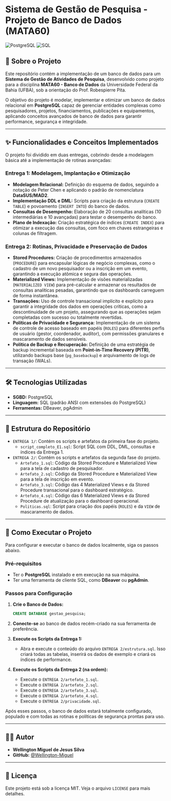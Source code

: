 # Sistema de Gestão de Pesquisa - Projeto de Banco de Dados (MATA60)

![PostgreSQL](https://img.shields.io/badge/PostgreSQL-4169E1?style=for-the-badge&logo=postgresql&logoColor=white)
![SQL](https://img.shields.io/badge/SQL-025E8C?style=for-the-badge&logo=sql&logoColor=white)

## 📖 Sobre o Projeto

Este repositório contém a implementação de um banco de dados para um **Sistema de Gestão de Atividades de Pesquisa**, desenvolvido como projeto para a disciplina **MATA60 - Banco de Dados** da Universidade Federal da Bahia (UFBA), sob a orientação do Prof. Robespierre Pita.

O objetivo do projeto é modelar, implementar e otimizar um banco de dados relacional em **PostgreSQL** capaz de gerenciar entidades complexas como pesquisadores, projetos, financiamentos, publicações e equipamentos, aplicando conceitos avançados de banco de dados para garantir performance, segurança e integridade.

---

## ✨ Funcionalidades e Conceitos Implementados

O projeto foi dividido em duas entregas, cobrindo desde a modelagem básica até a implementação de rotinas avançadas:

### Entrega 1: Modelagem, Implantação e Otimização

* **Modelagem Relacional:** Definição do esquema de dados, seguindo a notação de Peter Chen e aplicando o padrão de nomenclatura **DataSUS/MAD2**.
* **Implementação DDL e DML:** Scripts para criação da estrutura (`CREATE TABLE`) e povoamento (`INSERT INTO`) do banco de dados.
* **Consultas de Desempenho:** Elaboração de 20 consultas analíticas (10 intermediárias e 10 avançadas) para testar o desempenho do banco.
* **Plano de Indexação:** Criação estratégica de índices (`CREATE INDEX`) para otimizar a execução das consultas, com foco em chaves estrangeiras e colunas de filtragem.

### Entrega 2: Rotinas, Privacidade e Preservação de Dados

* **Stored Procedures:** Criação de procedimentos armazenados (`PROCEDURE`) para encapsular lógicas de negócio complexas, como o cadastro de um novo pesquisador ou a inscrição em um evento, garantindo a execução atômica e segura das operações.
* **Materialized Views:** Implementação de visões materializadas (`MATERIALIZED VIEW`) para pré-calcular e armazenar os resultados de consultas analíticas pesadas, garantindo que os dashboards carreguem de forma instantânea.
* **Transações:** Uso de controle transacional implícito e explícito para garantir a integridade dos dados em operações críticas, como a descontinuidade de um projeto, assegurando que as operações sejam completadas com sucesso ou totalmente revertidas.
* **Políticas de Privacidade e Segurança:** Implementação de um sistema de controle de acesso baseado em papéis (`ROLES`) para diferentes perfis de usuário (gestor, coordenador, auditor), com permissões granulares e mascaramento de dados sensíveis.
* **Política de Backup e Recuperação:** Definição de uma estratégia de backup incremental baseada em **Point-in-Time Recovery (PITR)**, utilizando backups base (`pg_basebackup`) e arquivamento de logs de transação (WALs).

---

## 🛠️ Tecnologias Utilizadas

* **SGBD:** PostgreSQL
* **Linguagem:** SQL (padrão ANSI com extensões do PostgreSQL)
* **Ferramentas:** DBeaver, pgAdmin

---

## 📂 Estrutura do Repositório

* `ENTREGA 1/`: Contém os scripts e artefatos da primeira fase do projeto.
    * `script_completo_E1.sql`: Script SQL com DDL, DML, consultas e índices da Entrega 1.
* `ENTREGA 2/`: Contém os scripts e artefatos da segunda fase do projeto.
    * `Artefato_1.sql`: Código da Stored Procedure e Materialized View para a tela de cadastro de pesquisador.
    * `Artefato_2.sql`: Código da Stored Procedure e Materialized View para a tela de inscrição em evento.
    * `Artefato_3.sql`: Código das 4 Materialized Views e da Stored Procedure transacional para o dashboard estratégico.
    * `Artefato_4.sql`: Código das 6 Materialized Views e da Stored Procedure de atualização para o dashboard operacional.
    * `Politicas.sql`: Script para criação dos papéis (`ROLES`) e da `VIEW` de mascaramento de dados.

---

## 🚀 Como Executar o Projeto

Para configurar e executar o banco de dados localmente, siga os passos abaixo.

### Pré-requisitos

* Ter o **PostgreSQL** instalado e em execução na sua máquina.
* Ter uma ferramenta de cliente SQL, como **DBeaver** ou **pgAdmin**.

### Passos para Configuração

1.  **Crie o Banco de Dados:**
    ```sql
    CREATE DATABASE gestao_pesquisa;
    ```
2.  **Conecte-se** ao banco de dados recém-criado na sua ferramenta de preferência.

3.  **Execute os Scripts da Entrega 1:**
    * Abra e execute o conteúdo do arquivo `ENTREGA 2/estrutura.sql`. Isso criará todas as tabelas, inserirá os dados de exemplo e criará os índices de performance.

4.  **Execute os Scripts da Entrega 2 (na ordem):**
    * Execute o `ENTREGA 2/artefato_1.sql`.
    * Execute o `ENTREGA 2/artefato_2.sql`.
    * Execute o `ENTREGA 2/artefato_3.sql`.
    * Execute o `ENTREGA 2/artefato_4.sql`.
    * Execute o `ENTREGA 2/privacidade.sql`.

Após esses passos, o banco de dados estará totalmente configurado, populado e com todas as rotinas e políticas de segurança prontas para uso.

---

## 👨‍💻 Autor

* **Wellington Miguel de Jesus Silva**
* **GitHub:** [@Wellington-Miguel](https://github.com/Wellington-Miguel)

---

## 📄 Licença

Este projeto está sob a licença MIT. Veja o arquivo `LICENSE` para mais detalhes.
